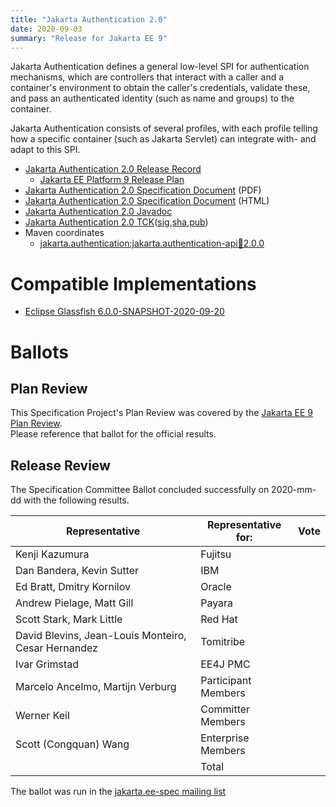 ```yaml
---
title: "Jakarta Authentication 2.0"
date: 2020-09-03
summary: "Release for Jakarta EE 9"
---
```

Jakarta Authentication defines a general low-level SPI for authentication mechanisms, which are controllers
that interact with a caller and a container's environment to obtain the caller's credentials, validate these,
and pass an authenticated identity (such as name and groups) to the container.

Jakarta Authentication consists of several profiles, with each profile telling how a specific container
(such as Jakarta Servlet) can integrate with- and adapt to this SPI.

* [Jakarta Authentication 2.0 Release Record](https://projects.eclipse.org/projects/ee4j.jaspic/releases/2.0.0)
  * [Jakarta EE Platform 9 Release Plan](https://eclipse-ee4j.github.io/jakartaee-platform/jakartaee9/JakartaEE9ReleasePlan)
* [Jakarta Authentication 2.0 Specification Document](./jakarta-authentication-spec-2.0.pdf) (PDF)
* [Jakarta Authentication 2.0 Specification Document](./jakarta-authentication-spec-2.0.html) (HTML)
* [Jakarta Authentication 2.0 Javadoc](./apidocs)
* [Jakarta Authentication 2.0 TCK](https://download.eclipse.org/jakartaee/authentication/2.0/jakarta-authentication-tck-2.0.0.zip)([sig](https://download.eclipse.org/jakartaee/authentication/2.0/jakarta-authentication-tck-2.0.0.zip.sig),[sha](https://download.eclipse.org/jakartaee/authentication/2.0/jakarta-authentication-tck-2.0.0.zip.sha256),[pub](https://raw.githubusercontent.com/jakartaee/specification-committee/master/jakartaee-spec-committee.pub))
* Maven coordinates
  * [jakarta.authentication:jakarta.authentication-api:jar:2.0.0](https://search.maven.org/artifact/jakarta.authentication/jakarta.authentication-api/2.0.0/jar)


# Compatible Implementations

* [Eclipse Glassfish 6.0.0-SNAPSHOT-2020-09-20](https://download.eclipse.org/ee4j/glassfish/weekly/glassfish-6.0.0-SNAPSHOT-2020-09-20.zip)

# Ballots

## Plan Review

[//]: # (For Jakarta EE 9, the Platform Plan Review covered 95% of the Specification Projects.  For those Projects, just use the following statement in this Plan Review section:)

This Specification Project's Plan Review was covered by the [Jakarta EE 9 Plan Review](https://jakarta.ee/specifications/platform/9/).  
Please reference that ballot for the official results.

[//]: # (If your Project was required to do a standalone Plan Review...  You'll need to perform an official Plan Review ballot and record the results here.)

## Release Review

The Specification Committee Ballot concluded successfully on 2020-mm-dd with the following results.

| Representative                                      | Representative for: | Vote |
|-----------------------------------------------------|---------------------|------|
| Kenji Kazumura                                      | Fujitsu             |      |
| Dan Bandera, Kevin Sutter                           | IBM                 |      |
| Ed Bratt, Dmitry Kornilov                           | Oracle              |      |
| Andrew Pielage, Matt Gill                           | Payara              |      |
| Scott Stark, Mark Little                            | Red Hat             |      |
| David Blevins, Jean-Louis Monteiro, Cesar Hernandez | Tomitribe           |      |
| Ivar Grimstad                                       | EE4J PMC            |      |
| Marcelo Ancelmo, Martijn Verburg                    | Participant Members |      |
| Werner Keil                                         | Committer Members   |      |
| Scott (Congquan) Wang                               | Enterprise Members  |      |
|                                                     | Total               |      |

The ballot was run in the [jakarta.ee-spec mailing list]()
